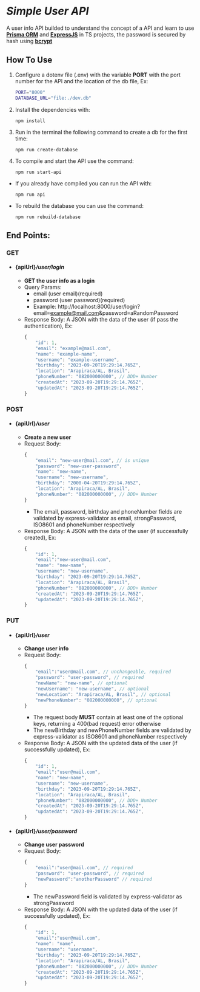 # **_Simple User API_**

A user info API builded to understand the concept of a API and learn to use **[Prisma ORM](https://www.prisma.io)** and **[ExpressJS](https://expressjs.com)** in TS projects, the password is secured by hash using **[bcrypt](https://github.com/kelektiv/node.bcrypt.js#readme)**

## **How To Use**

1. Configure a dotenv file (.env) with the variable **PORT** with the port number for the API and the location of the db file, Ex:
   ```sh
   PORT="8000"
   DATABASE_URL="file:./dev.db"
   ```
2. Install the dependencies with:
   ```console
   npm install
   ```
3. Run in the terminal the following command to create a db for the first time:
   ```console
   npm run create-database
   ```
4. To compile and start the API use the command:
   ```console
   npm run start-api
   ```

- If you already have compiled you can run the API with:
  ```console
  npm run api
  ```
- To rebuild the database you can use the command:
  ```console
  npm run rebuild-database
  ```

## **End Points:**

### **GET**

- #### {apiUrl}**_/user/login_**
  - **GET the user info as a login**
  - Query Params:
    - email (user email)(required)
    - password (user password)(required)
    - Example: http://localhost:8000/user/login?email=example@mail.com&password=aRandomPassword
  - Response Body:
    A JSON with the data of the user (if pass the authentication), Ex:
    ```javascript
    {
        "id": 1,
        "email": "example@mail.com",
        "name": "example-name",
        "username": "example-username",
        "birthday": "2023-09-20T19:29:14.765Z",
        "location": "Arapiraca/AL, Brasil",
        "phoneNumber": "082000000000", // DDD+ Number
        "createdAt": "2023-09-20T19:29:14.765Z",
        "updatedAt": "2023-09-20T19:29:14.765Z",
    }
    ```

### **POST**

- #### {apiUrl}**_/user_**
  - **Create a new user**
  - Request Body:
    ```javascript
    {
        "email": "new-user@mail.com", // is unique
        "password": "new-user-password",
        "name": "new-name",
        "username": "new-username",
        "birthday": "2000-04-20T19:29:14.765Z",
        "location": "Arapiraca/AL, Brasil",
        "phoneNumber": "082000000000", // DDD+ Number
    }
    ```
    - The email, password, birthday and phoneNumber fields are validated by express-validator as email, strongPassword, ISO8601 and phoneNumber respectively
  - Response Body:
    A JSON with the data of the user (if successfully created), Ex:
    ```javascript
    {
        "id": 1,
        "email":"new-user@mail.com",
        "name": "new-name",
        "username": "new-username",
        "birthday": "2023-09-20T19:29:14.765Z",
        "location": "Arapiraca/AL, Brasil",
        "phoneNumber": "082000000000", // DDD+ Number
        "createdAt": "2023-09-20T19:29:14.765Z",
        "updatedAt": "2023-09-20T19:29:14.765Z",
    }
    ```

### **PUT**

- #### {apiUrl}**_/user_**
  - **Change user info**
  - Request Body:
    ```javascript
    {
        "email":"user@mail.com", // unchangeable, required
        "password": "user-password", // required
        "newName": "new-name", // optional
        "newUsername": "new-username", // optional
        "newLocation": "Arapiraca/AL, Brasil", // optional
        "newPhoneNumber": "082000000000", // optional
    }
    ```
    - The request body **MUST** contain at least one of the optional keys, returning a 400(bad request) error otherwise
    - The newBirthday and newPhoneNumber fields are validated by express-validator as ISO8601 and phoneNumber respectively
  - Response Body:
    A JSON with the updated data of the user (if successfully updated), Ex:
    ```javascript
    {
        "id": 1,
        "email":"user@mail.com",
        "name": "new-name",
        "username": "new-username",
        "birthday": "2023-09-20T19:29:14.765Z",
        "location": "Arapiraca/AL, Brasil",
        "phoneNumber": "082000000000", // DDD+ Number
        "createdAt": "2023-09-20T19:29:14.765Z",
        "updatedAt": "2023-09-20T19:29:14.765Z",
    }
    ```
- #### {apiUrl}**_/user/password_**
  - **Change user password**
  - Request Body:
    ```javascript
    {
        "email":"user@mail.com", // required
        "password": "user-password", // required
        "newPassword":"anotherPassword" // required
    }
    ```
    - The newPassword field is validated by express-validator as strongPassword
  - Response Body:
    A JSON with the updated data of the user (if successfully updated), Ex:
    ```javascript
    {
        "id": 1,
        "email":"user@mail.com",
        "name": "name",
        "username": "username",
        "birthday": "2023-09-20T19:29:14.765Z",
        "location": "Arapiraca/AL, Brasil",
        "phoneNumber": "082000000000", // DDD+ Number
        "createdAt": "2023-09-20T19:29:14.765Z",
        "updatedAt": "2023-09-20T19:29:14.765Z",
    }
    ```
